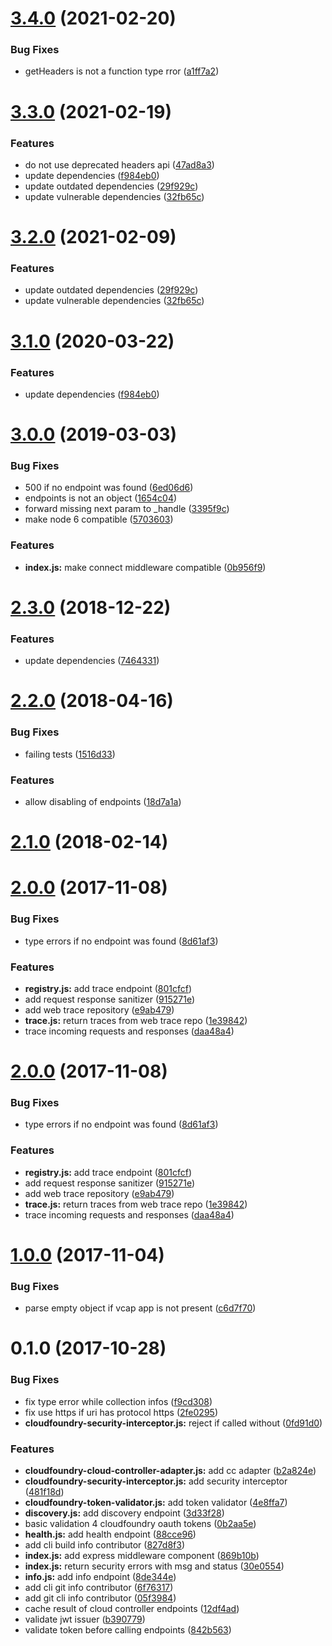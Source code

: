 # [3.4.0](https://github.com/stfsy/node-cloudfoundry-actuator/compare/v3.3.0...v3.4.0) (2021-02-20)


### Bug Fixes

* getHeaders is not a function type rror ([a1ff7a2](https://github.com/stfsy/node-cloudfoundry-actuator/commit/a1ff7a279af702bcf1d0c24bc339444e06ab2f96))



# [3.3.0](https://github.com/stfsy/node-cloudfoundry-actuator/compare/v3.0.0...v3.3.0) (2021-02-19)


### Features

* do not use deprecated headers api ([47ad8a3](https://github.com/stfsy/node-cloudfoundry-actuator/commit/47ad8a3367dedc301e0bf291be0558c7885ecb56))
* update dependencies ([f984eb0](https://github.com/stfsy/node-cloudfoundry-actuator/commit/f984eb04709cb1e450ee974dd6ab550db6c132cb))
* update outdated dependencies ([29f929c](https://github.com/stfsy/node-cloudfoundry-actuator/commit/29f929c74c3d58e90842490464c5e1b5e329fbf5))
* update vulnerable dependencies ([32fb65c](https://github.com/stfsy/node-cloudfoundry-actuator/commit/32fb65c734d3b976a0745eff4c90c51895c12e07))



# [3.2.0](https://github.com/stfsy/node-cloudfoundry-actuator/compare/v3.1.0...v3.2.0) (2021-02-09)


### Features

* update outdated dependencies ([29f929c](https://github.com/stfsy/node-cloudfoundry-actuator/commit/29f929c74c3d58e90842490464c5e1b5e329fbf5))
* update vulnerable dependencies ([32fb65c](https://github.com/stfsy/node-cloudfoundry-actuator/commit/32fb65c734d3b976a0745eff4c90c51895c12e07))



# [3.1.0](https://github.com/stfsy/node-cloudfoundry-actuator/compare/v3.0.0...v3.1.0) (2020-03-22)


### Features

* update dependencies ([f984eb0](https://github.com/stfsy/node-cloudfoundry-actuator/commit/f984eb04709cb1e450ee974dd6ab550db6c132cb))



# [3.0.0](https://github.com/stfsy/node-cloudfoundry-actuator/compare/v2.3.0...v3.0.0) (2019-03-03)


### Bug Fixes

* 500 if no endpoint was found ([6ed06d6](https://github.com/stfsy/node-cloudfoundry-actuator/commit/6ed06d6))
* endpoints is not an object ([1654c04](https://github.com/stfsy/node-cloudfoundry-actuator/commit/1654c04))
* forward missing next param to _handle ([3395f9c](https://github.com/stfsy/node-cloudfoundry-actuator/commit/3395f9c))
* make node 6 compatible ([5703603](https://github.com/stfsy/node-cloudfoundry-actuator/commit/5703603))


### Features

* **index.js:** make connect middleware compatible ([0b956f9](https://github.com/stfsy/node-cloudfoundry-actuator/commit/0b956f9))



<a name="2.3.0"></a>
# [2.3.0](https://github.com/stfsy/node-cloudfoundry-actuator/compare/v2.2.0...v2.3.0) (2018-12-22)


### Features

* update dependencies ([7464331](https://github.com/stfsy/node-cloudfoundry-actuator/commit/7464331))



<a name="2.2.0"></a>
# [2.2.0](https://github.com/stfsy/node-cloudfoundry-actuator/compare/v2.1.0...v2.2.0) (2018-04-16)


### Bug Fixes

* failing tests ([1516d33](https://github.com/stfsy/node-cloudfoundry-actuator/commit/1516d33))


### Features

* allow disabling of endpoints ([18d7a1a](https://github.com/stfsy/node-cloudfoundry-actuator/commit/18d7a1a))



<a name="2.1.0"></a>
# [2.1.0](https://github.com/stfsy/node-cloudfoundry-actuator/compare/v2.0.0...v2.1.0) (2018-02-14)



<a name="2.0.0"></a>
# [2.0.0](https://github.com/stfsy/node-cloudfoundry-actuator/compare/v1.0.0...v2.0.0) (2017-11-08)


### Bug Fixes

* type errors if no endpoint was found ([8d61af3](https://github.com/stfsy/node-cloudfoundry-actuator/commit/8d61af3))


### Features

* **registry.js:** add trace endpoint ([801cfcf](https://github.com/stfsy/node-cloudfoundry-actuator/commit/801cfcf))
* add request response sanitizer ([915271e](https://github.com/stfsy/node-cloudfoundry-actuator/commit/915271e))
* add web trace repository ([e9ab479](https://github.com/stfsy/node-cloudfoundry-actuator/commit/e9ab479))
* **trace.js:** return traces from web trace repo ([1e39842](https://github.com/stfsy/node-cloudfoundry-actuator/commit/1e39842))
* trace incoming requests and responses ([daa48a4](https://github.com/stfsy/node-cloudfoundry-actuator/commit/daa48a4))



<a name="2.0.0"></a>
# [2.0.0](https://github.com/stfsy/node-cloudfoundry-actuator/compare/v1.0.0...v2.0.0) (2017-11-08)


### Bug Fixes

* type errors if no endpoint was found ([8d61af3](https://github.com/stfsy/node-cloudfoundry-actuator/commit/8d61af3))


### Features

* **registry.js:** add trace endpoint ([801cfcf](https://github.com/stfsy/node-cloudfoundry-actuator/commit/801cfcf))
* add request response sanitizer ([915271e](https://github.com/stfsy/node-cloudfoundry-actuator/commit/915271e))
* add web trace repository ([e9ab479](https://github.com/stfsy/node-cloudfoundry-actuator/commit/e9ab479))
* **trace.js:** return traces from web trace repo ([1e39842](https://github.com/stfsy/node-cloudfoundry-actuator/commit/1e39842))
* trace incoming requests and responses ([daa48a4](https://github.com/stfsy/node-cloudfoundry-actuator/commit/daa48a4))



<a name="1.0.0"></a>
# [1.0.0](https://github.com/stfsy/express-cloudfoundry-actuator-middleware/compare/v0.1.0...v1.0.0) (2017-11-04)


### Bug Fixes

* parse empty object if vcap app is not present ([c6d7f70](https://github.com/stfsy/express-cloudfoundry-actuator-middleware/commit/c6d7f70))



<a name="0.1.0"></a>
# 0.1.0 (2017-10-28)


### Bug Fixes

* fix type error while collection infos ([f9cd308](https://github.com/stfsy/express-cloudfoundry-actuator-middleware/commit/f9cd308))
* fix use https if uri has protocol https ([2fe0295](https://github.com/stfsy/express-cloudfoundry-actuator-middleware/commit/2fe0295))
* **cloudfoundry-security-interceptor.js:** reject if called without ([0fd91d0](https://github.com/stfsy/express-cloudfoundry-actuator-middleware/commit/0fd91d0))


### Features

* **cloudfoundry-cloud-controller-adapter.js:** add cc adapter ([b2a824e](https://github.com/stfsy/express-cloudfoundry-actuator-middleware/commit/b2a824e))
* **cloudfoundry-security-interceptor.js:** add security interceptor ([481f18d](https://github.com/stfsy/express-cloudfoundry-actuator-middleware/commit/481f18d))
* **cloudfoundry-token-validator.js:** add token validator ([4e8ffa7](https://github.com/stfsy/express-cloudfoundry-actuator-middleware/commit/4e8ffa7))
* **discovery.js:** add discovery endpoint ([3d33f28](https://github.com/stfsy/express-cloudfoundry-actuator-middleware/commit/3d33f28))
* basic validation 4 cloudfoundry oauth tokens ([0b2aa5e](https://github.com/stfsy/express-cloudfoundry-actuator-middleware/commit/0b2aa5e))
* **health.js:** add health endpoint ([88cce96](https://github.com/stfsy/express-cloudfoundry-actuator-middleware/commit/88cce96))
* add cli build info contributor ([827d8f3](https://github.com/stfsy/express-cloudfoundry-actuator-middleware/commit/827d8f3))
* **index.js:** add express middleware component ([869b10b](https://github.com/stfsy/express-cloudfoundry-actuator-middleware/commit/869b10b))
* **index.js:** return security errors with msg and status ([30e0554](https://github.com/stfsy/express-cloudfoundry-actuator-middleware/commit/30e0554))
* **info.js:** add info endpoint ([8de344e](https://github.com/stfsy/express-cloudfoundry-actuator-middleware/commit/8de344e))
* add cli git info contributor ([6f76317](https://github.com/stfsy/express-cloudfoundry-actuator-middleware/commit/6f76317))
* add git cli info contributor ([05f3984](https://github.com/stfsy/express-cloudfoundry-actuator-middleware/commit/05f3984))
* cache result of cloud controller endpoints ([12df4ad](https://github.com/stfsy/express-cloudfoundry-actuator-middleware/commit/12df4ad))
* validate jwt issuer ([b390779](https://github.com/stfsy/express-cloudfoundry-actuator-middleware/commit/b390779))
* validate token before calling endpoints ([842b563](https://github.com/stfsy/express-cloudfoundry-actuator-middleware/commit/842b563))



